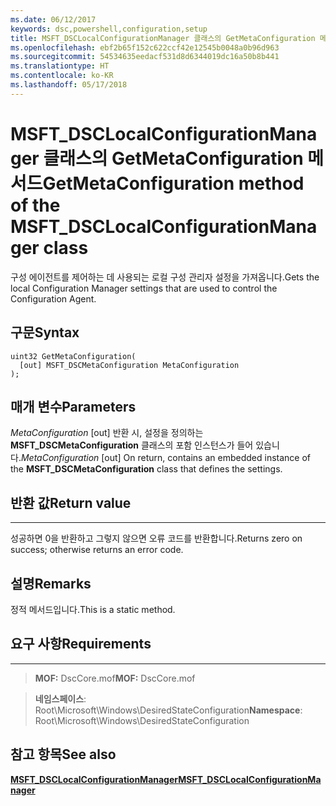 ```yaml
---
ms.date: 06/12/2017
keywords: dsc,powershell,configuration,setup
title: MSFT_DSCLocalConfigurationManager 클래스의 GetMetaConfiguration 메서드
ms.openlocfilehash: ebf2b65f152c622ccf42e12545b0048a0b96d963
ms.sourcegitcommit: 54534635eedacf531d8d6344019dc16a50b8b441
ms.translationtype: HT
ms.contentlocale: ko-KR
ms.lasthandoff: 05/17/2018
---
```

# <a name="getmetaconfiguration-method-of-the-msftdsclocalconfigurationmanager-class"></a><span data-ttu-id="fcb14-103">MSFT_DSCLocalConfigurationManager 클래스의 GetMetaConfiguration 메서드</span><span class="sxs-lookup"><span data-stu-id="fcb14-103">GetMetaConfiguration method of the MSFT_DSCLocalConfigurationManager class</span></span>

<span data-ttu-id="fcb14-104">구성 에이전트를 제어하는 데 사용되는 로컬 구성 관리자 설정을 가져옵니다.</span><span class="sxs-lookup"><span data-stu-id="fcb14-104">Gets the local Configuration Manager settings that are used to control the Configuration Agent.</span></span>

<a name="syntax"></a><span data-ttu-id="fcb14-105">구문</span><span class="sxs-lookup"><span data-stu-id="fcb14-105">Syntax</span></span>
------

```mof
uint32 GetMetaConfiguration(
  [out] MSFT_DSCMetaConfiguration MetaConfiguration
);
```

<a name="parameters"></a><span data-ttu-id="fcb14-106">매개 변수</span><span class="sxs-lookup"><span data-stu-id="fcb14-106">Parameters</span></span>
----------

<span data-ttu-id="fcb14-107">*MetaConfiguration* \[out\] 반환 시, 설정을 정의하는 **MSFT_DSCMetaConfiguration** 클래스의 포함 인스턴스가 들어 있습니다.</span><span class="sxs-lookup"><span data-stu-id="fcb14-107">*MetaConfiguration* \[out\] On return, contains an embedded instance of the **MSFT_DSCMetaConfiguration** class that defines the settings.</span></span>

## <a name="return-value"></a><span data-ttu-id="fcb14-108">반환 값</span><span class="sxs-lookup"><span data-stu-id="fcb14-108">Return value</span></span>
------------

<span data-ttu-id="fcb14-109">성공하면 0을 반환하고 그렇지 않으면 오류 코드를 반환합니다.</span><span class="sxs-lookup"><span data-stu-id="fcb14-109">Returns zero on success; otherwise returns an error code.</span></span>

## <a name="remarks"></a><span data-ttu-id="fcb14-110">설명</span><span class="sxs-lookup"><span data-stu-id="fcb14-110">Remarks</span></span>

<span data-ttu-id="fcb14-111">정적 메서드입니다.</span><span class="sxs-lookup"><span data-stu-id="fcb14-111">This is a static method.</span></span>

## <a name="requirements"></a><span data-ttu-id="fcb14-112">요구 사항</span><span class="sxs-lookup"><span data-stu-id="fcb14-112">Requirements</span></span>
------------
><span data-ttu-id="fcb14-113">**MOF:** DscCore.mof</span><span class="sxs-lookup"><span data-stu-id="fcb14-113">**MOF:** DscCore.mof</span></span>

><span data-ttu-id="fcb14-114">**네임스페이스**: Root\Microsoft\Windows\DesiredStateConfiguration</span><span class="sxs-lookup"><span data-stu-id="fcb14-114">**Namespace**: Root\Microsoft\Windows\DesiredStateConfiguration</span></span>


## <a name="see-also"></a><span data-ttu-id="fcb14-115">참고 항목</span><span class="sxs-lookup"><span data-stu-id="fcb14-115">See also</span></span>


[<span data-ttu-id="fcb14-116">**MSFT_DSCLocalConfigurationManager**</span><span class="sxs-lookup"><span data-stu-id="fcb14-116">**MSFT_DSCLocalConfigurationManager**</span></span>](msft-dsclocalconfigurationmanager.md)